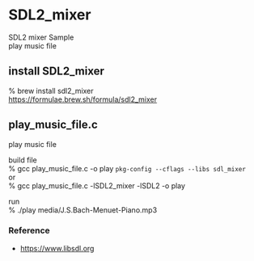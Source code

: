 SDL2_mixer
===============

SDL2 mixer Sample <br/>
play music file <br/>

## install SDL2_mixer
% brew install sdl2_mixer <br/>
https://formulae.brew.sh/formula/sdl2_mixer <br/>

## play_music_file.c
play music file <br/>

build file <br/>
% gcc play_music_file.c -o play  `pkg-config --cflags --libs sdl_mixer`  <br/>
or <br/>
% gcc play_music_file.c -lSDL2_mixer -lSDL2 -o play <br/>

run <br/>
%  ./play media/J.S.Bach-Menuet-Piano.mp3

### Reference <br/>
- https://www.libsdl.org

